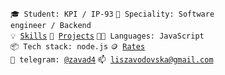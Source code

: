 <code>🎓 Student: KPI / IP-93</code>
<code>👷 Speciality: Software engineer / Backend</code><br>
<code>💡 [Skills](SKILLS.md)</code>
<code>🧻 [Projects](PROJECTS.md)</code>
<code>🧑‍💻 Languages: JavaScript </code>
<code>📦 Tech stack: node.js</code>
<code>🪙 [Rates](RATES.md)</code><br>
<code>💬 telegram: [@zavad4](https://telegram.me/zavad4)</code>
<code>📫 [liszavodovska@gmail.com](mailto:liszavodovska@gmail.com)</code>
